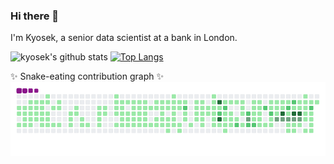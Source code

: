 ### Hi there 👋
I'm Kyosek, a senior data scientist at a bank in London.

![kyosek's github stats](https://github-readme-stats.vercel.app/api?username=kyosek&hide=contribs,issues&count_private=true&show_icons=true&theme=tokyonight)
[![Top Langs](https://github-readme-stats.vercel.app/api/top-langs/?username=kyosek&count_private=true&show_icons=true&theme=tokyonight)](https://github.com/kyosek/readme)

✨ Snake-eating contribution graph ✨
![snake gif](https://github.com/kyosek/kyosek/blob/output/github-contribution-grid-snake.gif)

<!--
**kyosek/kyosek** is a ✨ _special_ ✨ repository because its `README.md` (this file) appears on your GitHub profile.

Here are some ideas to get you started:

- 🔭 I’m currently working on ...
- 🌱 I’m currently learning ...
- 👯 I’m looking to collaborate on ...
- 🤔 I’m looking for help with ...
- 💬 Ask me about ...
- 📫 How to reach me: ...
- 😄 Pronouns: ...
- ⚡ Fun fact: ...
-->
